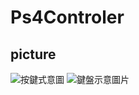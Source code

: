 # Ps4Controler
## picture
![按鍵式意圖](https://hackmd-prod-images.s3-ap-northeast-1.amazonaws.com/uploads/upload_c59235024b7971361a9b0547420b80fe.png?AWSAccessKeyId=AKIA3XSAAW6AWSKNINWO&Expires=1695973272&Signature=TD13L6%2B6yNHP7NGbtm56f1ADd50%3D)
![鍵盤示意圖片](https://hackmd-prod-images.s3-ap-northeast-1.amazonaws.com/uploads/upload_f32ab7686517dcc902bea0477d2c3650.png?AWSAccessKeyId=AKIA3XSAAW6AWSKNINWO&Expires=1695973234&Signature=gD6zFxxYtn6vAi33LHUYaUUNlwM%3D)